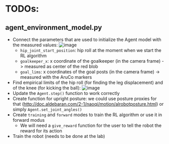 # TODOs:

## agent_environment_model.py
 - Connect the parameters that are used to initialize the Agent model with the measured values: 
   ![image](https://user-images.githubusercontent.com/95912004/179242012-02b5853a-09b2-40d8-b005-08867183844c.png)
   - `hip_joint_start_position`: hip roll at the moment when we start the RL algorithm
   - `goalkeeper_x`: x coordinate of the goalkeeper (in the camera frame) -> measured as center of the red blob
   - `goal_lims`: x coordinates of the goal posts (in the camera frame) -> measured with the AruCo markers
 - Find empirical limits of the hip roll (for finding the leg displacement) and of the knee (for kicking the ball):
   ![image](https://user-images.githubusercontent.com/95912004/179242566-0e656b6b-f539-45b6-b618-8b5994ef113b.png)
 - Update the `Agent.step()` function to work correctly
 - Create function for upright posture: we could use posture proxies for that (http://doc.aldebaran.com/2-1/naoqi/motion/alrobotposture.html) or simply `Agent.set_joint_angles()`
 - Create `training` and `forward` modes to train the RL algorithm or use it in forward modus
   - We will need a `give_reward` function for the user to tell the robot the reward for its action
 - Train the robot (needs to be done at the lab)
